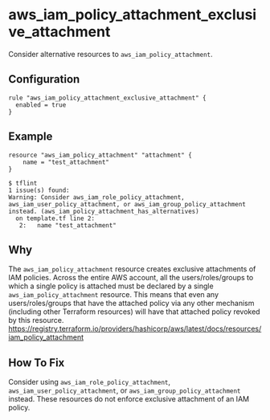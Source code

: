 # aws_iam_policy_attachment_exclusive_attachment

Consider alternative resources to `aws_iam_policy_attachment`.

## Configuration

```hcl
rule "aws_iam_policy_attachment_exclusive_attachment" {
  enabled = true
}
```

## Example

```hcl
resource "aws_iam_policy_attachment" "attachment" {
	name = "test_attachment"
}
```

```shell
$ tflint
1 issue(s) found:
Warning: Consider aws_iam_role_policy_attachment, aws_iam_user_policy_attachment, or aws_iam_group_policy_attachment instead. (aws_iam_policy_attachment_has_alternatives)
  on template.tf line 2:
   2:   name "test_attachment"
```

## Why

The `aws_iam_policy_attachment` resource creates exclusive attachments of IAM policies. Across the entire AWS account, all the users/roles/groups to which a single policy is attached must be declared by a single `aws_iam_policy_attachment` resource. This means that even any users/roles/groups that have the attached policy via any other mechanism (including other Terraform resources) will have that attached policy revoked by this resource. https://registry.terraform.io/providers/hashicorp/aws/latest/docs/resources/iam_policy_attachment

## How To Fix

Consider using `aws_iam_role_policy_attachment`, `aws_iam_user_policy_attachment`, or `aws_iam_group_policy_attachment` instead. These resources do not enforce exclusive attachment of an IAM policy.

